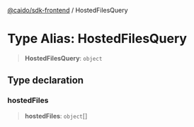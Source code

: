 [@caido/sdk-frontend](../index.md) / HostedFilesQuery

# Type Alias: HostedFilesQuery

> **HostedFilesQuery**: `object`

## Type declaration

### hostedFiles

> **hostedFiles**: `object`[]
